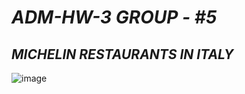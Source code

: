 
# *ADM-HW-3*   *GROUP - #5*

## *MICHELIN RESTAURANTS IN ITALY*

![image](https://github.com/user-attachments/assets/b2856b1d-d767-4790-b222-628a40204bde)

